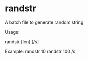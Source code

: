 # randstr
A batch file to generate random string

Usage:

randstr [len] [/s]

Example:
randstr 10
randstr 100 /s
